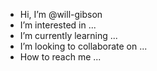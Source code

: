 - Hi, I’m @will-gibson
- I’m interested in ...
- I’m currently learning ...
- I’m looking to collaborate on ...
- How to reach me ...

<!---
will-gibson/will-gibson is a ✨ special ✨ repository because its `README.md` (this file) appears on your GitHub profile.
You can click the Preview link to take a look at your changes.
--->
